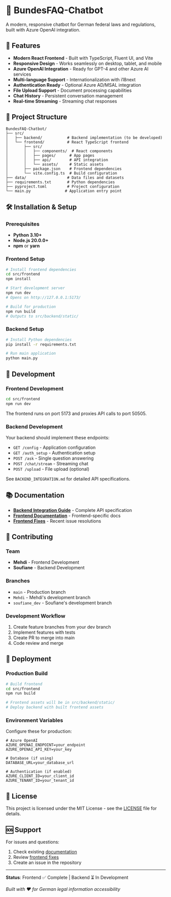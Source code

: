 # 🤖 BundesFAQ-Chatbot

A modern, responsive chatbot for German federal laws and regulations, built with Azure OpenAI integration.

## 🚀 Features

- **Modern React Frontend** - Built with TypeScript, Fluent UI, and Vite
- **Responsive Design** - Works seamlessly on desktop, tablet, and mobile
- **Azure OpenAI Integration** - Ready for GPT-4 and other Azure AI services
- **Multi-language Support** - Internationalization with i18next
- **Authentication Ready** - Optional Azure AD/MSAL integration
- **File Upload Support** - Document processing capabilities
- **Chat History** - Persistent conversation management
- **Real-time Streaming** - Streaming chat responses

## 📁 Project Structure

```
BundesFAQ-Chatbot/
├── src/
│   ├── backend/           # Backend implementation (to be developed)
│   └── frontend/          # React TypeScript frontend
│       ├── src/
│       │   ├── components/  # React components
│       │   ├── pages/      # App pages
│       │   ├── api/        # API integration
│       │   └── assets/     # Static assets
│       ├── package.json    # Frontend dependencies
│       └── vite.config.ts  # Build configuration
├── data/                  # Data files and datasets
├── requirements.txt       # Python dependencies
├── pyproject.toml         # Project configuration
└── main.py               # Application entry point
```

## 🛠️ Installation & Setup

### Prerequisites

- **Python 3.10+**
- **Node.js 20.0.0+**
- **npm** or **yarn**

### Frontend Setup

```bash
# Install frontend dependencies
cd src/frontend
npm install

# Start development server
npm run dev
# Opens on http://127.0.0.1:5173/

# Build for production
npm run build
# Outputs to src/backend/static/
```

### Backend Setup

```bash
# Install Python dependencies
pip install -r requirements.txt

# Run main application
python main.py
```

## 🔧 Development

### Frontend Development
```bash
cd src/frontend
npm run dev
```
The frontend runs on port 5173 and proxies API calls to port 50505.

### Backend Development
Your backend should implement these endpoints:
- `GET /config` - Application configuration
- `GET /auth_setup` - Authentication setup
- `POST /ask` - Single question answering
- `POST /chat/stream` - Streaming chat
- `POST /upload` - File upload (optional)

See `BACKEND_INTEGRATION.md` for detailed API specifications.

## 📚 Documentation

- **[Backend Integration Guide](BACKEND_INTEGRATION.md)** - Complete API specification
- **[Frontend Documentation](src/frontend/README.md)** - Frontend-specific docs
- **[Frontend Fixes](FRONTEND_FIXED.md)** - Recent issue resolutions

## 🤝 Contributing

### Team
- **Mehdi** - Frontend Development
- **Soufiane** - Backend Development

### Branches
- `main` - Production branch
- `Mehdi` - Mehdi's development branch
- `soufiane_dev` - Soufiane's development branch

### Development Workflow
1. Create feature branches from your dev branch
2. Implement features with tests
3. Create PR to merge into main
4. Code review and merge

## 🚀 Deployment

### Production Build
```bash
# Build frontend
cd src/frontend
npm run build

# Frontend assets will be in src/backend/static/
# Deploy backend with built frontend assets
```

### Environment Variables
Configure these for production:
```env
# Azure OpenAI
AZURE_OPENAI_ENDPOINT=your_endpoint
AZURE_OPENAI_API_KEY=your_key

# Database (if using)
DATABASE_URL=your_database_url

# Authentication (if enabled)
AZURE_CLIENT_ID=your_client_id
AZURE_TENANT_ID=your_tenant_id
```

## 📄 License

This project is licensed under the MIT License - see the [LICENSE](LICENSE) file for details.

## 🆘 Support

For issues and questions:
1. Check existing [documentation](BACKEND_INTEGRATION.md)
2. Review [frontend fixes](FRONTEND_FIXED.md)
3. Create an issue in the repository

---

**Status**: Frontend ✅ Complete | Backend ⏳ In Development

*Built with ❤️ for German legal information accessibility*